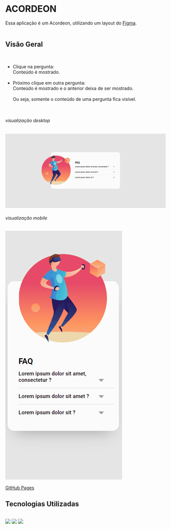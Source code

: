 #  ACORDEON

Essa aplicação é um Acordeon, utilizando um layout do [Figma](https://www.figma.com/file/zBKnYG9UNdUiIr8ClQTWSG/?node-id=3%3A3). <br><br>

## Visão Geral 

<br>

- Clique na pergunta: <br>
 Conteúdo é mostrado. <br> <br>
- Próximo clique em outra pergunta: <br> 
    Conteúdo é mostrado e o anterior deixa de ser mostrado.
    <br><br>
Ou seja, somente o conteúdo de uma pergunta fica visível.

<br>

###### _visualização desktop_
![desktop](src/images/desktop.gif)

###### _visualização mobile_
![mobile](src/images/mobile.gif)
<br>

[GitHub Pages](https://lorena-avelino.github.io/Acordeon/)

## Tecnologias Utilizadas
<br>

<img src="https://img.shields.io/badge/JavaScript-F7DF1E?style=for-the-badge&logo=javascript&logoColor=black"/>
<img src="https://img.shields.io/badge/CSS3-1572B6?style=for-the-badge&logo=css3&logoColor=white"/>
<img src="https://img.shields.io/badge/HTML5-E34F26?style=for-the-badge&logo=html5&logoColor=white"/>